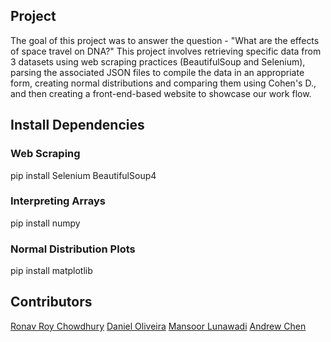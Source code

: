 ## Project
The goal of this project was to answer the question - "What are the effects of space travel on DNA?"
This project involves retrieving specific data from 3 datasets using web scraping practices (BeautifulSoup and Selenium), parsing the associated JSON files to compile the data in an appropriate form,
creating normal distributions and comparing them using Cohen's D., and then creating a front-end-based website to showcase our work flow.

## Install Dependencies
### Web Scraping
pip install Selenium BeautifulSoup4
### Interpreting Arrays
pip install numpy
### Normal Distribution Plots
pip install matplotlib

## Contributors
[Ronav Roy Chowdhury](https://github.com/Swwwerve)
[Daniel Oliveira](https://github.com/GriDaniel)
[Mansoor Lunawadi](https://github.com/Skilledgamer101)
[Andrew Chen](https://github.com/Achen2804)
